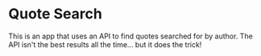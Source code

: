 # Quote Search
This is an app that uses an API to find quotes searched for by author.
The API isn't the best results all the time... but it does the trick!

